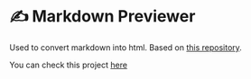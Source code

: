 # :writing_hand: Markdown Previewer
Used to convert markdown into html. Based on [this repository](https://github.com/florinpop17/app-ideas/blob/master/Projects/2-Intermediate/Markdown-Previewer.md).

You can check this project [here](https://andrefcordeiro.github.io/Markdown-Previewer/)
